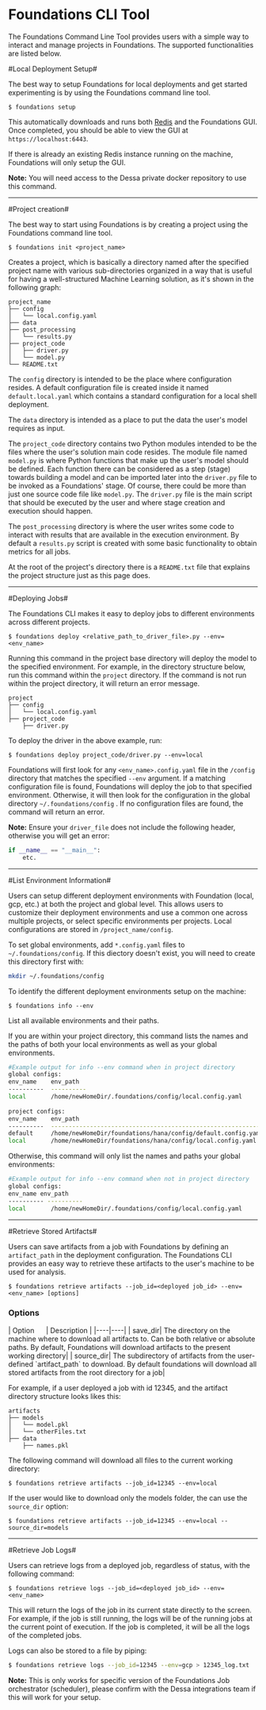 <h1>Foundations CLI Tool</h1>

The Foundations Command Line Tool provides users with a simple way to interact and manage projects in Foundations. The supported functionalities are listed below.

#Local Deployment Setup#

The best way to setup Foundations for local deployments and get started experimenting is by using the Foundations command line tool.

```shellscript
$ foundations setup
```
This automatically downloads and runs both [Redis](https://redis.io/) and the Foundations GUI. Once completed, you should be able to view the GUI at `https://localhost:6443`.

If there is already an existing Redis instance running on the machine, Foundations will only setup the GUI.

**Note:** You will need access to the Dessa private docker repository to use this command. 

---

#Project creation#

The best way to start using Foundations is by creating a project using the Foundations command line tool.

```shellscript
$ foundations init <project_name>
```
Creates a project, which is basically a directory named after the specified project name with various sub-directories organized in a way that is useful for having a well-structured Machine Learning solution, as it's shown in the following graph:

```
project_name
├── config
│   └── local.config.yaml
├── data
├── post_processing
│   └── results.py
├── project_code
│   ├── driver.py
│   └── model.py
└── README.txt
```
The `config` directory is intended to be the place where configuration resides. A default configuration file is created inside it named `default.local.yaml` which contains a standard configuration for a local shell deployment.

The `data` directory is intended as a place to put the data the user's model requires as input.

The `project_code` directory contains two Python modules intended to be the files where the user's solution main code resides. The module file named `model.py` is where Python functions that make up the user's model should be defined. Each function there can be considered as a step (stage) towards building a model and can be imported later into the `driver.py` file to be invoked as a Foundations' stage. Of course, there could be more than just one source code file like `model.py`. The `driver.py` file is the main script that should be executed by the user and where stage creation and execution should happen.

The `post_processing` directory is where the user writes some code to interact with results that are available in the execution environment. By default a `results.py` script is created with some basic functionality to obtain metrics for all jobs.

At the root of the project's directory there is a `README.txt` file that explains the project structure just as this page does.

---
#Deploying Jobs#

The Foundations CLI makes it easy to deploy jobs to different environments across different projects. 

```shellscript
$ foundations deploy <relative_path_to_driver_file>.py --env=<env_name>
```

Running this command in the project base directory will deploy the model to the specified environment. For example, in the directory structure below, run this command within the `project` directory. If the command is not run within the project directory, it will return an error message.

```
project
├── config
│   └── local.config.yaml
├── project_code
    ├── driver.py
```

To deploy the driver in the above example, run:
```shellscript
$ foundations deploy project_code/driver.py --env=local
```

Foundations will first look for any `<env_name>.config.yaml` file in the `/config` directory that matches the specified `--env` argument. If a matching configuration file is found, Foundations will deploy the job to that specified environment. Otherwise, it will then look for the configuration in the global directory `~/.foundations/config` . If no configuration files are found, the command will return an error.

**Note:** Ensure your `driver_file` does not include the following header, otherwise you will get an error:
```python
if __name__ == "__main__":
    etc.
```
---
#List Environment Information#

Users can setup different deployment environments with Foundation (local, gcp, etc.) at both the project and global level. This allows users to customize their deployment environments and use a common one across multiple projects, or select specific environments per projects. Local configurations are stored in `/project_name/config`.

To set global environments, add `*.config.yaml` files to `~/.foundations/config`. If this diectory doesn't exist, you will need to create this directory first with:

```bash
mkdir ~/.foundations/config
```

To identify the different deployment environments setup on the machine:

```shellscript
$ foundations info --env
```

List all available environments and their paths. 

If you are within your project directory, this command lists the names and the paths of both your local environments as well as your global environments.

```bash
#Example output for info --env command when in project directory
global configs:
env_name    env_path
----------  ----------
local       /home/newHomeDir/.foundations/config/local.config.yaml
 
project configs:
env_name    env_path
----------  ------------------------------------------------------------
default     /home/newHomeDir/foundations/hana/config/default.config.yaml
local       /home/newHomeDir/foundations/hana/config/local.config.yaml
```
Otherwise, this command will only list the names and paths your global environments:  
```bash
#Example output for info --env command when not in project directory
global configs:
env_name env_path
---------- ----------
local       /home/newHomeDir/.foundations/config/local.config.yaml
```

---
#Retrieve Stored Artifacts#

Users can save artifacts from a job with Foundations by defining an `artifact_path` in the deployment configuration. The Foundations CLI provides an easy way to retrieve these artifacts to the user's machine to be used for analysis.

```shellscript
$ foundations retrieve artifacts --job_id=<deployed job_id> --env=<env_name> [options]
```
<h3>Options</h3>
|   Option &nbsp;&nbsp;&nbsp;&nbsp;   | Description  |
|----|----|
| save_dir| The directory on the machine where to download all artifacts to. Can be both relative or absolute paths. By default, Foundations will download artifacts to the present working directory|
| source_dir| The subdirectory of artifacts from the user-defined `artifact_path` to download. By default foundations will download all stored artifacts from the root directory for a job|

For example, if a user deployed a job with id 12345, and the artifact directory structure looks likes this:
```
artifacts
├── models
│   └── model.pkl
│   └── otherFiles.txt
├── data
    ├── names.pkl
```

The following command will download all files to the current working directory:

```shellscript
$ foundations retrieve artifacts --job_id=12345 --env=local 
```

If the user would like to download only the models folder, the can use the `source_dir` option:

```shellscript
$ foundations retrieve artifacts --job_id=12345 --env=local --source_dir=models
```

---
#Retrieve Job Logs#

Users can retrieve logs from a deployed job, regardless of status, with the following command:

```shellscript
$ foundations retrieve logs --job_id=<deployed job_id> --env=<env_name>
```

This will return the logs of the job in its current state directly to the screen. For example, if the job is still running, the logs will be of the running jobs at the current point of execution. If the job is completed, it will be all the logs of the completed jobs.

Logs can also be stored to a file by piping:

```bash
$ foundations retrieve logs --job_id=12345 --env=gcp > 12345_log.txt
```

**Note:** This is only works for specific version of the Foundations Job orchestrator (scheduler), please confirm with the Dessa integrations team if this will work for your setup.